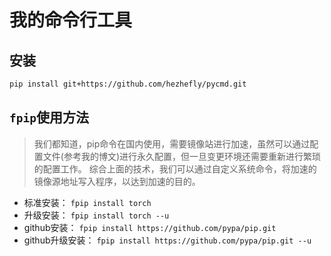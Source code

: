 # 我的命令行工具
## 安装

```bash
pip install git+https://github.com/hezhefly/pycmd.git
```

## `fpip`使用方法

> 我们都知道，pip命令在国内使用，需要镜像站进行加速，虽然可以通过配置文件(参考我的博文)进行永久配置，但一旦变更环境还需要重新进行繁琐的配置工作。
> 综合上面的技术，我们可以通过自定义系统命令，将加速的镜像源地址写入程序，以达到加速的目的。

- 标准安装： `fpip install torch` 
- 升级安装： `fpip install torch --u` 
- github安装： `fpip install https://github.com/pypa/pip.git` 
- github升级安装： `fpip install https://github.com/pypa/pip.git --u` 